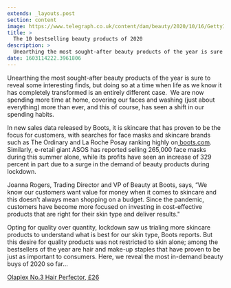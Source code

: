 ```yaml
--- 
extends: _layouts.post 
section: content 
image: https://www.telegraph.co.uk/content/dam/beauty/2020/10/16/GettyImages-1181806308-xlarge_trans_NvBQzQNjv4BqiQs30NBAxcvlUyaQG72mANerf1OUIQbkLNZg14NSxwU.jpg?imwidth=1200 
title: > 
  The 10 bestselling beauty products of 2020 
description: > 
  Unearthing the most sought-after beauty products of the year is sure to reveal some interesting finds, but doing so at a time when life as we know it has completely transformed is an entirely different case.Similarly, e-retail giant ASOS has reported selling 265,000 face masks during this summer alone, while its profits have seen an increase of 329 percent in part due to a surge in the demand of beauty products during lockdown.Since the pandemic, customers have become more focused on investing in cost-effective products that are right for their skin type and deliver results."Opting for quality over quantity, lockdown saw us trialing more skincare products to understand what is best for our skin type, Boots reports.Here, we reveal the most in-demand beauty buys of 2020 so far...Olaplex No.3 Hair Perfector, £26 
date: 1603114222.3961806 
--- 
```

<div><p>Unearthing the most sought-after beauty products of the year is sure to reveal some interesting finds, but doing so at a time when life as we know it has completely transformed is an entirely different case.&#160; We are now spending more time at home, covering our faces and washing (just about everything) more than ever, and this of course, has seen a shift in our spending habits.&#160;</p>
<p>In new sales data released by Boots, it is skincare that has proven to be the focus for customers, with searches for face masks and skincare brands such as The Ordinary and La Roche Posay ranking highly on<a href="http://boots.com/"> boots.com</a>. Similarly, e-retail giant ASOS has reported selling 265,000 face masks during this summer alone, while its profits have seen an increase of 329 percent in part due to a surge in the demand of beauty products during lockdown.&#160;</p>
<p>Joanna Rogers, Trading Director and VP of Beauty at Boots, says, &#8220;We know our customers want value for money when it comes to skincare and this doesn&#8217;t always mean shopping on a budget. Since the pandemic, customers have become more focused on investing in cost-effective products that are right for their skin type and deliver results."</p>
<p>Opting for quality over quantity, lockdown saw us trialing more skincare products to understand what is best for our skin type, Boots reports. But this desire for quality products was not restricted to skin alone; among the bestsellers of the year are hair and make-up staples that have proven to be just as important to consumers. Here, we reveal the most in-demand beauty buys of 2020 so far...</p>
<p><a href="https://www.asos.com/olaplex/olaplex-no3-hair-perfector-33oz-100ml/prd/20626279?colourwayid=60073372&amp;SearchQuery=olaplex%203" rel="nofollow">Olaplex No.3 Hair Perfector, &#163;26</a></p>
</div>